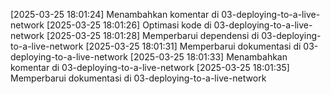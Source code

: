 [2025-03-25 18:01:24] Menambahkan komentar di 03-deploying-to-a-live-network
[2025-03-25 18:01:26] Optimasi kode di 03-deploying-to-a-live-network
[2025-03-25 18:01:28] Memperbarui dependensi di 03-deploying-to-a-live-network
[2025-03-25 18:01:31] Memperbarui dokumentasi di 03-deploying-to-a-live-network
[2025-03-25 18:01:33] Menambahkan komentar di 03-deploying-to-a-live-network
[2025-03-25 18:01:35] Memperbarui dokumentasi di 03-deploying-to-a-live-network

